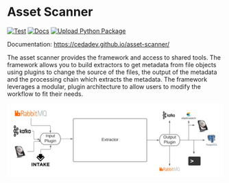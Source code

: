 # Asset Scanner

[![Test](https://github.com/cedadev/asset-scanner/actions/workflows/tests.yml/badge.svg)](https://github.com/cedadev/asset-scanner/actions/workflows/tests.yml)
[![Docs](https://github.com/cedadev/asset-scanner/actions/workflows/docs_build.yml/badge.svg)](https://github.com/cedadev/asset-scanner/actions/workflows/docs_build.yml)
[![Upload Python Package](https://github.com/cedadev/asset-scanner/actions/workflows/release.yml/badge.svg)](https://pypi.org/project/asset-scanner/)

Documentation: https://cedadev.github.io/asset-scanner/

The asset scanner provides the framework and access to shared tools.
The framework allows you to build extractors to get metadata from file objects using plugins to change the source of the
files, the output of the metadata and the processing chain which extracts the metadata.
The framework leverages a modular, plugin architecture to allow users to modify the workflow to fit their needs.

![Asset Scanner Diagram](docs/source/images/asset_scanner_diagram.png)
